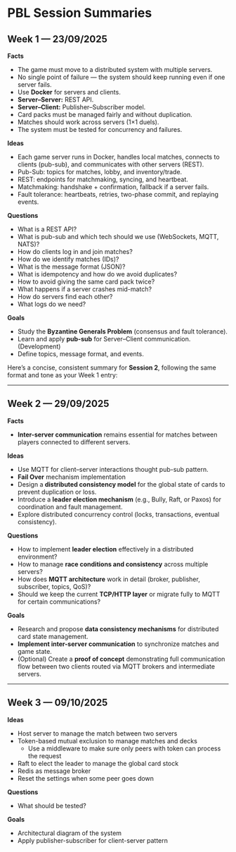 # PBL Session Summaries

## Week 1 — 23/09/2025

**Facts**

* The game must move to a distributed system with multiple servers.
* No single point of failure — the system should keep running even if one server fails.
* Use **Docker** for servers and clients.
* **Server–Server:** REST API.
* **Server–Client:** Publisher–Subscriber model.
* Card packs must be managed fairly and without duplication.
* Matches should work across servers (1×1 duels).
* The system must be tested for concurrency and failures.

**Ideas**

* Each game server runs in Docker, handles local matches, connects to clients (pub-sub), and communicates with other servers (REST).
* Pub-Sub: topics for matches, lobby, and inventory/trade.
* REST: endpoints for matchmaking, syncing, and heartbeat.
* Matchmaking: handshake + confirmation, fallback if a server fails.
* Fault tolerance: heartbeats, retries, two-phase commit, and replaying events.

**Questions**

* What is a REST API?
* What is pub-sub and which tech should we use (WebSockets, MQTT, NATS)?
* How do clients log in and join matches?
* How do we identify matches (IDs)?
* What is the message format (JSON)?
* What is idempotency and how do we avoid duplicates?
* How to avoid giving the same card pack twice?
* What happens if a server crashes mid-match?
* How do servers find each other?
* What logs do we need?

**Goals**

* Study the **Byzantine Generals Problem** (consensus and fault tolerance).
* Learn and apply **pub-sub** for Server–Client communication. (Development)
* Define topics, message format, and events.

Here’s a concise, consistent summary for **Session 2**, following the same format and tone as your Week 1 entry:

---

## Week 2 — 29/09/2025

**Facts**

* **Inter-server communication** remains essential for matches between players connected to different servers.

**Ideas**

* Use MQTT for client–server interactions thought pub-sub pattern.
* **Fail Over** mechanism implementation
* Design a **distributed consistency model** for the global state of cards to prevent duplication or loss.
* Introduce a **leader election mechanism** (e.g., Bully, Raft, or Paxos) for coordination and fault management.
* Explore distributed concurrency control (locks, transactions, eventual consistency).

**Questions**

* How to implement **leader election** effectively in a distributed environment?
* How to manage **race conditions and consistency** across multiple servers?
* How does **MQTT architecture** work in detail (broker, publisher, subscriber, topics, QoS)?
* Should we keep the current **TCP/HTTP layer** or migrate fully to MQTT for certain communications?

**Goals**

* Research and propose **data consistency mechanisms** for distributed card state management.
* **Implement inter-server communication** to synchronize matches and game state.
* (Optional) Create a **proof of concept** demonstrating full communication flow between two clients routed via MQTT brokers and intermediate servers.

---

## Week 3 — 09/10/2025

**Ideas**

* Host server to manage the match between two servers
* Token-based mutual exclusion to manage matches and decks
    * Use a middleware to make sure only peers with token can process the request
* Raft to elect the leader to manage the global card stock
* Redis as message broker
* Reset the settings when some peer goes down

**Questions**

* What should be tested?

**Goals**

* Architectural diagram of the system
* Apply publisher-subscriber for client-server pattern